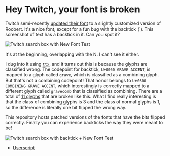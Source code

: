 # Hey Twitch, your font is broken

Twitch semi-recently [updated their font][twitch blog] to a slightly customized version of Roobert. It's a nice font, except for a fun bug with the backtick (\`). This screenshot of text has a backtick in it. Can you spot it?

![Twitch search box with New Font Test][new font test broken]

It's at the beginning, overlapping with the N. I can't see it either.

I dug into it using [`ttx`][ttx], and it turns out this is because the glyphs are classified wrong. The codepoint for backtick, `U+0060 GRAVE ACCENT`, is mapped to a glyph called `grave`, which is classified as a combining glyph. But that's not a combining codepoint! That honor belongs to `U+0300 COMBINING GRAVE ACCENT`, which interestingly is correctly mapped to a different glyph called `gravecomb` that is classified as combining. There are a total of [11 glyphs][glyph list] that are broken like this. What I find really interesting is that the class of combining glyphs is 3 and the class of normal glyphs is 1, so the difference is literally one bit flipped the wrong way.

This repository hosts patched versions of the fonts that have the bits flipped correctly. Finally you can experience backticks the way they were meant to be!

![Twitch search box with backtick + New Font Test][new font test fixed]

- [Userscript][userscript]

[twitch blog]: https://blog.twitch.tv/en/2019/09/26/nice-to-meet-you-again-for-the-first-time/
[new font test broken]: https://user-images.githubusercontent.com/5678977/75615767-40e1ff80-5afd-11ea-8c75-afcc049aa19c.png
[new font test fixed]: https://user-images.githubusercontent.com/5678977/75615802-9c13f200-5afd-11ea-85f2-af427253e88f.png
[ttx]: https://github.com/fonttools/fonttools#ttx--from-opentype-and-truetype-to-xml-and-back
[glyph list]: https://github.com/tbodt/twitch-roobert-sane/blob/master/patch.py#L7
[userscript]: https://github.com/tbodt/twitch-roobert-sane/blob/master/roobert-sane.user.js
